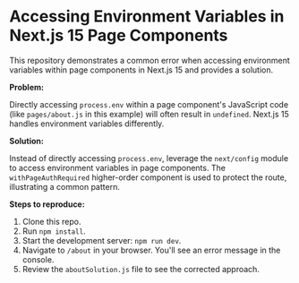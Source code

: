 # Accessing Environment Variables in Next.js 15 Page Components

This repository demonstrates a common error when accessing environment variables within page components in Next.js 15 and provides a solution.

**Problem:**

Directly accessing `process.env` within a page component's JavaScript code (like `pages/about.js` in this example) will often result in `undefined`.  Next.js 15 handles environment variables differently.

**Solution:**

Instead of directly accessing `process.env`, leverage the `next/config` module to access environment variables in page components.  The `withPageAuthRequired` higher-order component is used to protect the route, illustrating a common pattern.

**Steps to reproduce:**

1. Clone this repo.
2. Run `npm install`.
3. Start the development server: `npm run dev`.
4. Navigate to `/about` in your browser.  You'll see an error message in the console.
5. Review the `aboutSolution.js` file to see the corrected approach.
